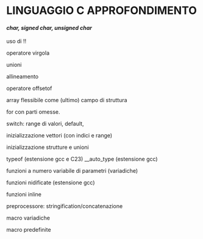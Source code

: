 # LINGUAGGIO C APPROFONDIMENTO


#### ***char, signed char, unsigned char***    


uso di !!  

operatore virgola

unioni

allineamento

operatore offsetof

array flessibile come (ultimo) campo di struttura

for con parti omesse.

switch: range di valori, default, 

inizializzazione vettori (con indici e range)

inizializzazione strutture e unioni

typeof (estensione gcc e C23) __auto_type (estensione gcc)

funzioni a numero variabile di parametri (variadiche)

funzioni nidificate (estensione gcc)

funzioni inline

preprocessore: stringification/concatenazione

macro variadiche

macro predefinite